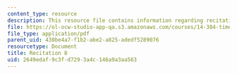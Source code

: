 ```yaml
---
content_type: resource
description: This resource file contains information regarding recitation 8.
file: https://ol-ocw-studio-app-qa.s3.amazonaws.com/courses/14-384-time-series-analysis-fall-2013/2649edaf9c3fd7293a4c146a9a3aa563_MIT14_384F13_rec8.pdf
file_type: application/pdf
parent_uid: 430be4a7-f1b2-abe2-a825-adedf5289076
resourcetype: Document
title: Recitation 8
uid: 2649edaf-9c3f-d729-3a4c-146a9a3aa563
---
```

